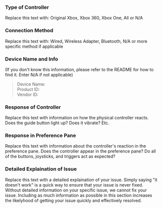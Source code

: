 ### Type of Controller
Replace this text with: Original Xbox, Xbox 360, Xbox One, All or N/A

### Connection Method
Replace this text with: Wired, Wireless Adapter, Bluetooth, N/A or more specific method if applicable

### Device Name and Info
(If you don't know this information, please refer to the README for how to find it. Enter N/A if not applicable)
>Device Name:
<br/>Product ID:
<br/>Vendor ID:

### Response of Controller
Replace this text with information on how the physical controller reacts. Does the guide button light up? Does it vibrate? Etc.

### Response in Preference Pane
Replace this text with information about the controller's reaction in the preference pane. Does the controller appear in the preference pane? Do all of the buttons, joysticks, and triggers act as expected?

### Detailed Explaination of Issue
Replace this text with a detailed explaination of your issue. Simply saying "it doesn't work" is a quick way to ensure that your issue is never fixed. Without detailed information on your specific issue, we cannot fix your issue. Including as much information as possible in this section increases the likelyhood of getting your issue quickly and effectively resolved.
